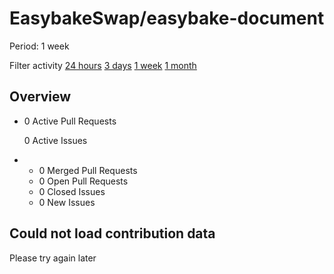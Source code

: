 # EasybakeSwap/easybake-document

 Period: 1 week

Filter activity [24 hours](https://github.com/EasybakeSwap/easybake-document/pulse/daily) [3 days](https://github.com/EasybakeSwap/easybake-document/pulse/halfweekly) [1 week](easybakeswap-easybake-document-4-1.md) [1 month](https://github.com/EasybakeSwap/easybake-document/pulse/monthly)

## Overview

* 0 Active Pull Requests

  0 Active Issues

* *  0 Merged Pull Requests
  *  0 Open Pull Requests
  *  0 Closed Issues
  *  0 New Issues

## Could not load contribution data

Please try again later

